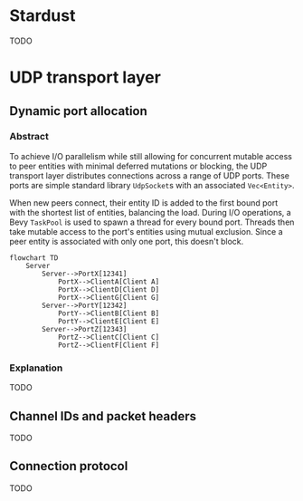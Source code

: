 # Stardust
TODO

# UDP transport layer
## Dynamic port allocation
### Abstract
To achieve I/O parallelism while still allowing for concurrent mutable access to peer entities with minimal deferred mutations or blocking, the UDP transport layer distributes connections across a range of UDP ports. These ports are simple standard library `UdpSocket`s with an associated `Vec<Entity>`.

When new peers connect, their entity ID is added to the first bound port with the shortest list of entities, balancing the load. During I/O operations, a Bevy `TaskPool` is used to spawn a thread for every bound port. Threads then take mutable access to the port's entities using mutual exclusion. Since a peer entity is associated with only one port, this doesn't block.

```mermaid
flowchart TD
    Server
        Server-->PortX[12341]
            PortX-->ClientA[Client A]
            PortX-->ClientD[Client D]
            PortX-->ClientG[Client G]
        Server-->PortY[12342]
            PortY-->ClientB[Client B]
            PortY-->ClientE[Client E]
        Server-->PortZ[12343]
            PortZ-->ClientC[Client C]
            PortZ-->ClientF[Client F]
```

### Explanation
TODO

## Channel IDs and packet headers
TODO

## Connection protocol
TODO